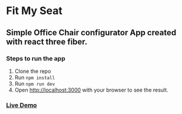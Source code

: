 # Fit My Seat

## Simple Office Chair configurator App created with react three fiber.

### Steps to run the app

1. Clone the repo
2. Run `npm install`
3. Run `npm run dev`
4. Open [http://localhost:3000](http://localhost:3000) with your browser to see the result.

### [Live Demo](https://fitmyseat.netlify.app/)
